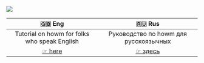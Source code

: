 
![](cover_howm.png)



| 🇬🇧 Eng        | 🇷🇺 Rus        | 
|:-------------:|:-------------:| 
|Tutorial on howm for folks who speak English|Руководство по howm для русскоязычных| 
| [☞ here](Eng.md) |[☞ здесь](RUS.md)|

